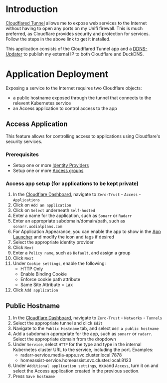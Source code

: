 # Introduction
[Cloudflared Tunnel](https://developers.cloudflare.com/cloudflare-one/connections/connect-networks/deploy-tunnels/deployment-guides/kubernetes/) allows me to expose web services to the Internet without having to open any ports on my Unifi firewall. This is much preferred, as Cloudflare provides security and protection for services. Follow the steps in the above link to get it installed. 

This application consists of the Cloudflared Tunnel app and a [DDNS-Updater](https://github.com/qdm12/ddns-updater) to publish my external IP to both Cloudflare and DuckDNS.

# Application Deployment
Exposing a service to the Internet requires two Cloudflare objects:
* a public hostname exposed through the tunnel that connects to the relevent Kubernetes service
* an Access application to control access to the app

## Access Application
This feature allows for controlling access to applications using Cloudflare's security services. 

### Prerequisites
* Setup one or more [Identity Providers](https://developers.cloudflare.com/cloudflare-one/identity/idp-integration/)
* Setup one or more [Access groups](https://developers.cloudflare.com/cloudflare-one/identity/users/groups/)

### Access app setup (for applications to be kept private)
1. In the [Cloudflare Dashboard](https://dash.cloudflare.com), navigate to `Zero-Trust` - `Access` - `Applications`
2. Click on `Add an application`
3. Click on `Select` underneath `Self-hosted`
4. Enter a name for the application, such as `Sonarr` or `Radarr`
5. Enter an appropriate subdomain/domain/path, such as `sonarr.ucdialplans.com`
6. For Application Appearance, you can enable the app to show in the [App Launcher](https://kenlasko.cloudflareaccess.com/) and modify the icon and tags if desired
7. Select the appropriate identity provider
8. Click `Next`
9. Enter a `Policy name`, such as `Default`, and assign a group
10. Click `Next`
11. Under `Cookie settings`, enable the following:
    * HTTP Only
    * Enable Binding Cookie
    * Enforce cookie path attribute
    * Same Site Attribute = Lax
12. Click `Add application`


## Public Hostname
1. In the [Cloudflare Dashboard](https://dash.cloudflare.com), navigate to `Zero-Trust` - `Networks` - `Tunnels`
2. Select the appropriate tunnel and click `Edit`
3. Navigate to the `Public Hostname` tab, and select `Add a public hostname`
4. Add a subdomain appropriate for the app, such as `sonarr` or `radarr`. Select the appropriate domain from the dropdown
5. Under `Service`, select `HTTP` for the type and type in the internal Kubernetes cluster URL to the service, including the port. Examples:
    * radarr-service.media-apps.svc.cluster.local:7878
    * homeassist-service.homeassist.svc.cluster.local:8123
6. Under `Additional application settings`, expand `Access`, turn it on and select the Access application created in the previous section.
7. Press `Save hostname`